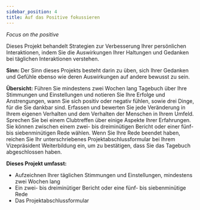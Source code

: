 ```yaml
---
sidebar_position: 4
title: Auf das Positive fokussieren
---
```

*Focus on the positive*

Dieses Projekt behandelt Strategien zur Verbesserung Ihrer persönlichen Interaktionen, indem Sie die Auswirkungen Ihrer Haltungen und Gedanken bei täglichen Interaktionen verstehen.

**Sinn:** Der Sinn dieses Projekts besteht darin zu üben, sich Ihrer Gedanken und Gefühle ebenso wie deren Auswirkungen auf andere bewusst zu sein.

**Übersicht:** Führen Sie mindestens zwei Wochen lang Tagebuch über Ihre Stimmungen und Einstellungen und notieren Sie Ihre Erfolge und Anstrengungen, wann Sie sich positiv oder negativ fühlen, sowie drei Dinge, für die Sie dankbar sind. Erfassen und bewerten Sie jede Veränderung in Ihrem eigenen Verhalten und dem Verhalten der Menschen in Ihrem Umfeld. Sprechen Sie bei einem Clubtreffen über einige Aspekte Ihrer Erfahrungen. Sie können zwischen einem zwei- bis dreiminütigen Bericht oder einer fünf- bis siebenminütigen Rede wählen. Wenn Sie Ihre Rede beendet haben, reichen Sie Ihr unterschriebenes Projektabschlussformular bei Ihrem Vizepräsident
Weiterbildung ein, um zu bestätigen, dass Sie das Tagebuch abgeschlossen haben.

**Dieses Projekt umfasst:**

- Aufzeichnen Ihrer täglichen Stimmungen und Einstellungen, mindestens zwei Wochen lang
- Ein zwei- bis dreiminütiger Bericht oder eine fünf- bis siebenminütige Rede
- Das Projektabschlussformular